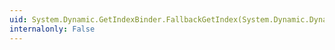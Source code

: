 ```yaml
---
uid: System.Dynamic.GetIndexBinder.FallbackGetIndex(System.Dynamic.DynamicMetaObject,System.Dynamic.DynamicMetaObject[])
internalonly: False
---
```


